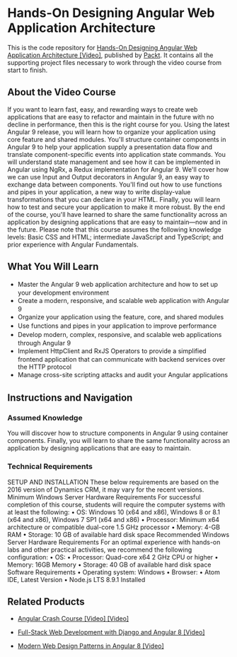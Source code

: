 # Hands-On Designing Angular Web Application Architecture
This is the code repository for [Hands-On Designing Angular Web Application Architecture [Video]](https://github.com/PacktPublishing/Hands-on-Designing-Angular-Web-Application-Architecture), published by [Packt](https://www.packtpub.com/?utm_source=github). It contains all the supporting project files necessary to work through the video course from start to finish.
## About the Video Course
If you want to learn fast, easy, and rewarding ways to create web applications that are easy to refactor and maintain in the future with no decline in performance, then this is the right course for you.
Using the latest Angular 9 release, you will learn how to organize your application using core feature and shared modules. You'll structure container components in Angular 9 to help your application supply a presentation data flow and translate component-specific events into application state commands. You will understand state management and see how it can be implemented in Angular using NgRx, a Redux implementation for Angular 9. We'll cover how we can use Input and Output decorators in Angular 9, an easy way to exchange data between components. You'll find out how to use functions and pipes in your application, a new way to write display-value transformations that you can declare in your HTML. Finally, you will learn how to test and secure your application to make it more robust.
By the end of the course, you'll have learned to share the same functionality across an application by designing applications that are easy to maintain—now and in the future. Please note that this course assumes the following knowledge levels: Basic CSS and HTML; intermediate JavaScript and TypeScript; and prior experience with Angular Fundamentals.

<H2>What You Will Learn</H2>
<DIV class=book-info-will-learn-text>
<UL>
<LI><SPAN style="LINE-HEIGHT: 20px; BACKGROUND-COLOR: transparent">Master the Angular 9 web application architecture and how to set up your development environment</SPAN> 
<LI><SPAN style="LINE-HEIGHT: 20px; BACKGROUND-COLOR: transparent">Create a modern, responsive, and scalable web application with Angular 9</SPAN> 
<LI><SPAN style="LINE-HEIGHT: 20px; BACKGROUND-COLOR: transparent">Organize your application using the feature, core, and shared modules</SPAN> 
<LI><SPAN style="LINE-HEIGHT: 20px; BACKGROUND-COLOR: transparent">Use functions and pipes in your application to improve performance</SPAN> 
<LI><SPAN style="LINE-HEIGHT: 20px; BACKGROUND-COLOR: transparent">Develop modern, complex, responsive, and scalable web applications through Angular 9</SPAN>
<LI><SPAN style="LINE-HEIGHT: 20px; BACKGROUND-COLOR: transparent">Implement HttpClient and RxJS Operators to provide a simplified frontend application that can communicate with backend services over the HTTP protocol</SPAN> 
<LI><SPAN style="LINE-HEIGHT: 20px; BACKGROUND-COLOR: transparent">Manage cross-site scripting attacks and audit your Angular applications</SPAN> </LI></UL></DIV>

## Instructions and Navigation
### Assumed Knowledge
You will discover how to structure components in Angular 9 using container components. Finally, you will learn to share the same functionality across an application by designing applications that are easy to maintain.
### Technical Requirements
SETUP AND INSTALLATION
These below requirements are based on the 2016 version of Dynamics CRM, it may vary for the recent versions.
Minimum Windows Server Hardware Requirements
For successful completion of this course, students will require the computer systems with at least the following:
•	OS: Windows 10 (x64 and x86), Windows 8 or 8.1 (x64 and x86), Windows 7 SP1 (x64 and x86)
•	Processor: Minimum x64 architecture or compatible dual-core 1.5 GHz processor
•	Memory: 4-GB RAM
•	Storage: 10 GB of available hard disk space
Recommended Windows Server Hardware Requirements
For an optimal experience with hands-on labs and other practical activities, we recommend the following configuration:
•	OS:
•	Processor: Quad-core x64 2 GHz CPU or higher
•	Memory: 16GB Memory
•	Storage: 40 GB of available hard disk space
Software Requirements
•	Operating system: Windows
•	Browser:
•	Atom IDE, Latest Version
•	Node.js LTS 8.9.1 Installed


## Related Products
* [Angular Crash Course [Video] [Video]](https://www.packtpub.com/business-other/angular-crash-course-video)

* [Full-Stack Web Development with Django and Angular 8 [Video]](https://www.packtpub.com/web-development/full-stack-web-development-with-django-and-angular-8-video)

* [Modern Web Design Patterns in Angular 8 [Video]](packtpub.com/web-development/modern-web-design-patterns-angular-8-video)
